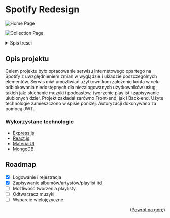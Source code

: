 # Spotify Redesign

<div id="top"></div>

![Home Page](https://user-images.githubusercontent.com/53997424/154158662-cd1f1283-a142-4834-be03-73d0668bdb0a.PNG)

![Collection Page](https://user-images.githubusercontent.com/53997424/154158666-c2de16a4-f7d9-4f67-b668-b7eb5ec373f9.PNG)

<!-- TABLE OF CONTENTS -->
<details>
  <summary>Spis treści</summary>
  <ol>
    <li>
      <a href="#about-the-project">Opis projektu</a>
      <ul>
        <li><a href="#built-with">Wykorzystane technologie</a></li>
      </ul>
    </li>    
    <li><a href="#roadmap">Roadmap</a></li>
  </ol>
</details>



<!-- ABOUT THE PROJECT -->
## Opis projektu

Celem projektu było opracowanie serwisu internetowego opartego na Spotify z uwzględnieniem zmian w wyglądzie i układzie poszczególnych elementów. Serwis miał umożliwiać użytkownikom założenie konta w celu odblokowania niedostępnych dla niezalogowanych użytkowników usług, takich jak: słuchanie muzyki i podcastów, tworzenie playlist i zapisywanie ulubionych dzieł. Projekt zakładał zarówno Front-end, jak i Back-end. Użyte technologie zamieszczono w spisie poniżej. Autoryzacji dokonywano za pomocą JWT.


### Wykorzystane technologie

* [Express.js](https://expressjs.com/)
* [React.js](https://reactjs.org/)
* [MaterialUI](https://mui.com/)
* [MongoDB](https://www.mongodb.com/)



<!-- ROADMAP -->
## Roadmap

- [x] Logowanie i rejestracja
- [x] Zapisywanie albumów/artystów/playlist itd.
- [ ] Możliwość tworzenia playlisty
- [ ] Odtwarzacz muzyki
- [ ] Wsparcie wielojęzyczne

<p align="right">(<a href="#top">Powrót na górę</a>)</p>


